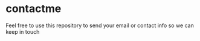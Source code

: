 # contactme
Feel free to use this repository to send your email or contact info so we can keep in touch
